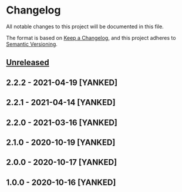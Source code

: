 # Changelog
All notable changes to this project will be documented in this file.

The format is based on [Keep a Changelog](https://keepachangelog.com/en/1.0.0/),
and this project adheres to [Semantic Versioning](https://semver.org/spec/v2.0.0.html).

## [Unreleased]

## 2.2.2 - 2021-04-19 [YANKED]

## 2.2.1 - 2021-04-14 [YANKED]

## 2.2.0 - 2021-03-16 [YANKED]

## 2.1.0 - 2020-10-19 [YANKED]

## 2.0.0 - 2020-10-17 [YANKED]

## 1.0.0 - 2020-10-16 [YANKED]
[Unreleased]: https://github.com/geut/network-setup/compare/v2.2.2...HEAD
